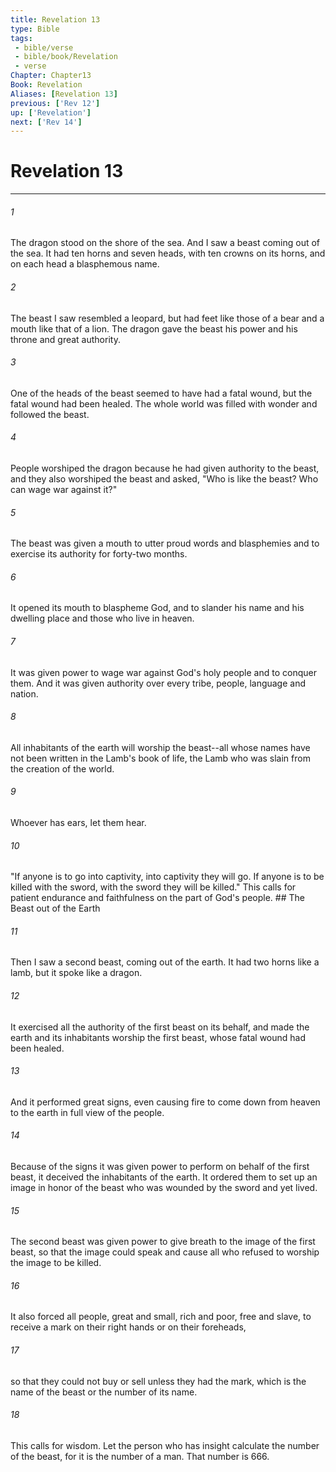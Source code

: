 ```yaml
---
title: Revelation 13
type: Bible
tags:
 - bible/verse
 - bible/book/Revelation
 - verse
Chapter: Chapter13
Book: Revelation
Aliases: [Revelation 13]
previous: ['Rev 12']
up: ['Revelation']
next: ['Rev 14']
---
```

# Revelation 13

***


###### 1 
The dragon stood on the shore of the sea. And I saw a beast coming out of the sea. It had ten horns and seven heads, with ten crowns on its horns, and on each head a blasphemous name. 

###### 2 
The beast I saw resembled a leopard, but had feet like those of a bear and a mouth like that of a lion. The dragon gave the beast his power and his throne and great authority. 

###### 3 
One of the heads of the beast seemed to have had a fatal wound, but the fatal wound had been healed. The whole world was filled with wonder and followed the beast. 

###### 4 
People worshiped the dragon because he had given authority to the beast, and they also worshiped the beast and asked, "Who is like the beast? Who can wage war against it?" 

###### 5 
The beast was given a mouth to utter proud words and blasphemies and to exercise its authority for forty-two months. 

###### 6 
It opened its mouth to blaspheme God, and to slander his name and his dwelling place and those who live in heaven. 

###### 7 
It was given power to wage war against God's holy people and to conquer them. And it was given authority over every tribe, people, language and nation. 

###### 8 
All inhabitants of the earth will worship the beast--all whose names have not been written in the Lamb's book of life, the Lamb who was slain from the creation of the world. 

###### 9 
Whoever has ears, let them hear. 

###### 10 
"If anyone is to go into captivity, into captivity they will go. If anyone is to be killed with the sword, with the sword they will be killed." This calls for patient endurance and faithfulness on the part of God's people. ## The Beast out of the Earth 

###### 11 
Then I saw a second beast, coming out of the earth. It had two horns like a lamb, but it spoke like a dragon. 

###### 12 
It exercised all the authority of the first beast on its behalf, and made the earth and its inhabitants worship the first beast, whose fatal wound had been healed. 

###### 13 
And it performed great signs, even causing fire to come down from heaven to the earth in full view of the people. 

###### 14 
Because of the signs it was given power to perform on behalf of the first beast, it deceived the inhabitants of the earth. It ordered them to set up an image in honor of the beast who was wounded by the sword and yet lived. 

###### 15 
The second beast was given power to give breath to the image of the first beast, so that the image could speak and cause all who refused to worship the image to be killed. 

###### 16 
It also forced all people, great and small, rich and poor, free and slave, to receive a mark on their right hands or on their foreheads, 

###### 17 
so that they could not buy or sell unless they had the mark, which is the name of the beast or the number of its name. 

###### 18 
This calls for wisdom. Let the person who has insight calculate the number of the beast, for it is the number of a man. That number is 666. 
